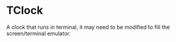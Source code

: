 # TClock
A clock that runs in terminal, it may need to be modified to fill the screen/terminal emulator.
